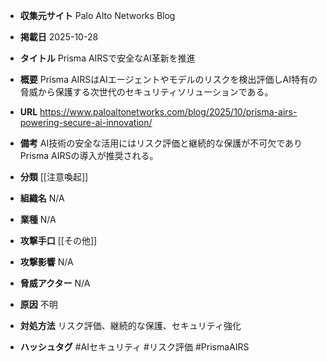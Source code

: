 - **収集元サイト**
Palo Alto Networks Blog

- **掲載日**
2025-10-28

- **タイトル**
Prisma AIRSで安全なAI革新を推進

- **概要**
Prisma AIRSはAIエージェントやモデルのリスクを検出評価しAI特有の脅威から保護する次世代のセキュリティソリューションである。

- **URL**
https://www.paloaltonetworks.com/blog/2025/10/prisma-airs-powering-secure-ai-innovation/

- **備考**
AI技術の安全な活用にはリスク評価と継続的な保護が不可欠でありPrisma AIRSの導入が推奨される。

- **分類**
[[注意喚起]]

- **組織名**
N/A

- **業種**
N/A

- **攻撃手口**
[[その他]]

- **攻撃影響**
N/A

- **脅威アクター**
N/A

- **原因**
不明

- **対処方法**
リスク評価、継続的な保護、セキュリティ強化

- **ハッシュタグ**
#AIセキュリティ #リスク評価 #PrismaAIRS
